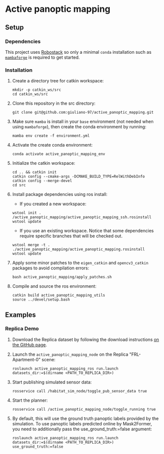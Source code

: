 # Active panoptic mapping


## Setup

### Dependencies

This project uses [Robostack](https://robostack.github.io/) so only a minimal `conda` installation such as [`mambaforge`](https://github.com/conda-forge/miniforge) is required to get started. 

### Installation


1. Create a directory tree for catkin workspace:

    ```
    mkdir -p catkin_ws/src 
    cd catkin_ws/src
    ```
1. Clone this repository in the src directory:

    ```
    git clone git@github.com:giuliano-97/active_panoptic_mapping.git
    ```

1. Make sure `mamba` is install in your `base` environment (not needed when using `mambaforge`), then create the conda environment by running:

    ```
    mamba env create -f environment.yml
    ```
1. Activate the create conda environment:
    ```
    conda activate active_panoptic_mapping_env
    ```
1. Initialize the catkin workspace:
    ```
    cd .. && catkin init
    catkin config --cmake-args -DCMAKE_BUILD_TYPE=RelWithDebInfo
    catkin config --merge-devel
    cd src
    ```
1. Install package dependencies using ros install:
    - If you created a new workspace:
    ```
    wstool init . /active_panoptic_mapping/active_panoptic_mapping_ssh.rosinstall
    wstool update
    ```
    - If you use an existing workspace. Notice that some dependencies require specific branches that will be checked out.
    ```
    wstool merge -t . ./active_panoptic_mapping/active_panoptic_mapping.rosinstall
    wstool update
    ```
1. Apply some minor patches to the `eigen_catkin` and `opencv3_catkin` packages to avoid compilation errors:
    ```
    bash active_panoptic_mapping/apply_patches.sh
    ```
1. Compile and source the ros environment:
    ```
    catkin build active_panoptic_mapping_utils
    source ../devel/setup.bash
    ```

## Examples
### Replica Demo

1. Download the Replica dataset by following the download instructions [on the GitHub page](https://github.com/facebookresearch/Replica-Dataset#download-on-mac-os-and-linux). 
1. Launch the `active_panoptic_mapping_node` on the Replica "FRL-Apartment-0" scene:
    ```
    roslaunch active_panoptic_mapping_ros run.launch datasets_dir:=$(dirname <PATH_TO_REPLICA_DIR>)

    ```
1. Start publishing simulated sensor data:
    ```
    rosservice call /habitat_sim_node/toggle_pub_sensor_data true
    ```
1. Start the planner:
    ```
    rosservice call /active_panoptic_mapping_node/toggle_running true
    ```

1. By default, this will use the ground truth panoptic labels provided by the simulation. To use panoptic labels predicted online by Mask2Former, you  need to additionally pass the use_ground_truth:=false argument:
    ```
    roslaunch active_panoptic_mapping_ros run.launch datasets_dir:=$(dirname <PATH_TO_REPLICA_DIR>) use_ground_truth:=false
    ```
